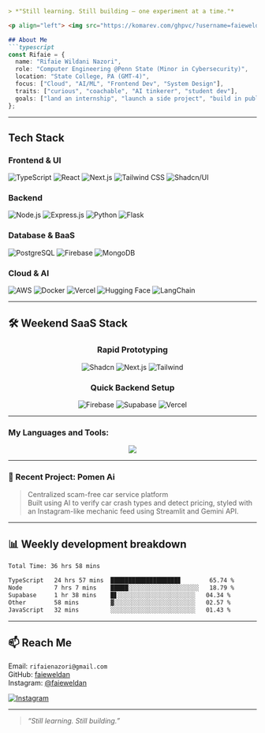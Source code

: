 ```markdown
> *"Still learning. Still building — one experiment at a time."*

<p align="left"> <img src="https://komarev.com/ghpvc/?username=faieweldan" alt="faieweldan" /> </p>

## About Me
```typescript
const Rifaie = {
  name: "Rifaie Wildani Nazori",
  role: "Computer Engineering @Penn State (Minor in Cybersecurity)",
  location: "State College, PA (GMT-4)",
  focus: ["Cloud", "AI/ML", "Frontend Dev", "System Design"],
  traits: ["curious", "coachable", "AI tinkerer", "student dev"],
  goals: ["land an internship", "launch a side project", "build in public"]
};
```

---

## Tech Stack

### Frontend & UI
![TypeScript](https://img.shields.io/badge/typescript-%23007ACC.svg?style=for-the-badge&logo=typescript&logoColor=white)
![React](https://img.shields.io/badge/react-%2320232a.svg?style=for-the-badge&logo=react&logoColor=%2361DAFB)
![Next.js](https://img.shields.io/badge/Next-black?style=for-the-badge&logo=next.js&logoColor=white)
![Tailwind CSS](https://img.shields.io/badge/tailwindcss-%2338B2AC.svg?style=for-the-badge&logo=tailwind-css&logoColor=white)
![Shadcn/UI](https://img.shields.io/badge/shadcn/ui-000000?style=for-the-badge)

### Backend
![Node.js](https://img.shields.io/badge/node.js-6DA55F?style=for-the-badge&logo=node.js&logoColor=white)
![Express.js](https://img.shields.io/badge/express.js-%23404d59.svg?style=for-the-badge&logo=express&logoColor=%2361DAFB)
![Python](https://img.shields.io/badge/python-3670A0?style=for-the-badge&logo=python&logoColor=white)
![Flask](https://img.shields.io/badge/flask-000000.svg?style=for-the-badge&logo=flask&logoColor=white)

### Database & BaaS
![PostgreSQL](https://img.shields.io/badge/postgres-%23316192.svg?style=for-the-badge&logo=postgresql&logoColor=white)
![Firebase](https://img.shields.io/badge/Firebase-FFCA28?style=for-the-badge&logo=firebase&logoColor=black)
![MongoDB](https://img.shields.io/badge/MongoDB-%234ea94b.svg?style=for-the-badge&logo=mongodb&logoColor=white)

### Cloud & AI
![AWS](https://img.shields.io/badge/AWS-232F3E?style=for-the-badge&logo=amazon-aws&logoColor=white)
![Docker](https://img.shields.io/badge/Docker-2496ED?style=for-the-badge&logo=docker&logoColor=white)
![Vercel](https://img.shields.io/badge/vercel-%23000000.svg?style=for-the-badge&logo=vercel&logoColor=white)
![Hugging Face](https://img.shields.io/badge/HuggingFace-FFD21F?style=for-the-badge&logo=huggingface&logoColor=black)
![LangChain](https://img.shields.io/badge/LangChain-000000?style=for-the-badge&logoColor=white)

---

## 🛠️ Weekend SaaS Stack
<div align="center">

### Rapid Prototyping
![Shadcn](https://img.shields.io/badge/shadcn/ui-000000?style=for-the-badge)
![Next.js](https://img.shields.io/badge/Next-black?style=for-the-badge&logo=next.js&logoColor=white)
![Tailwind](https://img.shields.io/badge/tailwindcss-%2338B2AC.svg?style=for-the-badge)

### Quick Backend Setup
![Firebase](https://img.shields.io/badge/Firebase-FFCA28?style=for-the-badge)
![Supabase](https://img.shields.io/badge/Supabase-3ECF8E?style=for-the-badge)
![Vercel](https://img.shields.io/badge/vercel-%23000000.svg?style=for-the-badge)

</div>

---

<h3>My Languages and Tools:</h3>

<p align="center">
<img src="https://skillicons.dev/icons?i=html,css,js,ts,nextjs,react,figma,git,python,nodejs,postgres,firebase,tailwind,docker,vscode,vercel,notion"/>
</p>

---

### 🚗 Recent Project: Pomen Ai
> Centralized scam-free car service platform  
Built using AI to verify car crash types and detect pricing, styled with an Instagram-like mechanic feed using Streamlit and Gemini API.

---

## 📊 Weekly development breakdown

<!--START_SECTION:waka-->

```txt
Total Time: 36 hrs 58 mins

TypeScript   24 hrs 57 mins  ███████████████████▊        65.74 %
Node         7 hrs 7 mins    █████░░░░░░░░░░░░░░░░░░░░   18.79 %
Supabase     1 hr 38 mins    █▋░░░░░░░░░░░░░░░░░░░░░░   04.34 %
Other        58 mins         ▓░░░░░░░░░░░░░░░░░░░░░░░   02.57 %
JavaScript   32 mins         ░░░░░░░░░░░░░░░░░░░░░░░░   01.43 %
```

<!--END_SECTION:waka-->

---

## 📫 Reach Me

Email: `rifaienazori@gmail.com`  
GitHub: [faieweldan](https://github.com/faieweldan)  
Instagram: [@faieweldan](https://instagram.com/faieweldan)

[![Instagram](https://img.shields.io/badge/@faieweldan-E4405F?style=for-the-badge&logo=instagram&logoColor=white)](https://instagram.com/faieweldan)

---

> _“Still learning. Still building.”_
```

